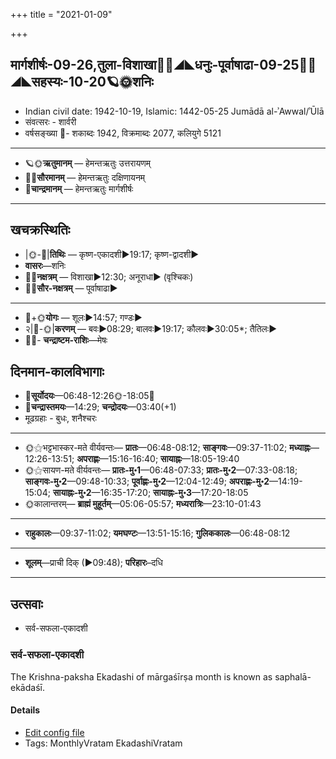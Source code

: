 +++
title = "2021-01-09"

+++
## मार्गशीर्षः-09-26,तुला-विशाखा🌛🌌◢◣धनुः-पूर्वाषाढा-09-25🌌🌞◢◣सहस्यः-10-20🪐🌞शनिः
- Indian civil date: 1942-10-19, Islamic: 1442-05-25 Jumādā al-ʾAwwal/ʾŪlā
- संवत्सरः - शार्वरी
- वर्षसङ्ख्या 🌛- शकाब्दः 1942, विक्रमाब्दः 2077, कलियुगे 5121
___________________
- 🪐🌞**ऋतुमानम्** — हेमन्तऋतुः उत्तरायणम्
- 🌌🌞**सौरमानम्** — हेमन्तऋतुः दक्षिणायनम्
- 🌛**चान्द्रमानम्** — हेमन्तऋतुः मार्गशीर्षः
___________________


## खचक्रस्थितिः
- |🌞-🌛|**तिथिः** — कृष्ण-एकादशी►19:17; कृष्ण-द्वादशी►  
- **वासरः**—शनिः  
- 🌌🌛**नक्षत्रम्** — विशाखा►12:30; अनूराधा► (वृश्चिकः)  
- 🌌🌞**सौर-नक्षत्रम्** — पूर्वाषाढा►  
___________________
- 🌛+🌞**योगः** — शूलः►14:57; गण्डः►  
- २|🌛-🌞|**करणम्** — बवः►08:29; बालवः►19:17; कौलवः►30:05*; तैतिलः►  
- 🌌🌛- **चन्द्राष्टम-राशिः**—मेषः  


## दिनमान-कालविभागाः
- 🌅**सूर्योदयः**—06:48-12:26🌞️-18:05🌇  
- 🌛**चन्द्रास्तमयः**—14:29; **चन्द्रोदयः**—03:40(+1)  
- मूढग्रहाः - बुधः, शनैश्चरः
___________________
- 🌞⚝भट्टभास्कर-मते वीर्यवन्तः— **प्रातः**—06:48-08:12; **साङ्गवः**—09:37-11:02; **मध्याह्नः**—12:26-13:51; **अपराह्णः**—15:16-16:40; **सायाह्नः**—18:05-19:40  
- 🌞⚝सायण-मते वीर्यवन्तः— **प्रातः-मु॰1**—06:48-07:33; **प्रातः-मु॰2**—07:33-08:18; **साङ्गवः-मु॰2**—09:48-10:33; **पूर्वाह्णः-मु॰2**—12:04-12:49; **अपराह्णः-मु॰2**—14:19-15:04; **सायाह्नः-मु॰2**—16:35-17:20; **सायाह्नः-मु॰3**—17:20-18:05  
- 🌞कालान्तरम्— **ब्राह्मं मुहूर्तम्**—05:06-05:57; **मध्यरात्रिः**—23:10-01:43  
___________________
- **राहुकालः**—09:37-11:02; **यमघण्टः**—13:51-15:16; **गुलिककालः**—06:48-08:12  
___________________
- **शूलम्**—प्राची दिक् (►09:48); **परिहारः**–दधि  
___________________

## उत्सवाः
- सर्व-सफला-एकादशी
### सर्व-सफला-एकादशी

The Krishna-paksha Ekadashi of mārgaśīrṣa month is known as saphalā-ekādaśī.

#### Details
- [Edit config file](https://github.com/jyotisham/adyatithi/tree/master/time_focus/monthly/ekAdashI/description_only/saphalA-EkAdazI.toml)
- Tags: MonthlyVratam EkadashiVratam


